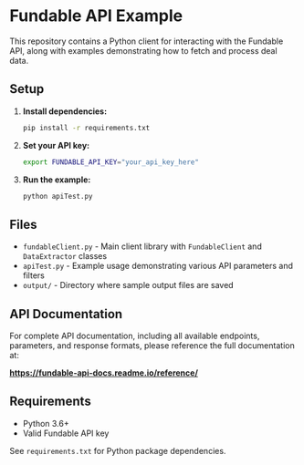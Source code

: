 # Fundable API Example

This repository contains a Python client for interacting with the Fundable API, along with examples demonstrating how to fetch and process deal data.

## Setup

1. **Install dependencies:**
   ```bash
   pip install -r requirements.txt
   ```

2. **Set your API key:**
   ```bash
   export FUNDABLE_API_KEY="your_api_key_here"
   ```

3. **Run the example:**
   ```bash
   python apiTest.py
   ```

## Files

- `fundableClient.py` - Main client library with `FundableClient` and `DataExtractor` classes
- `apiTest.py` - Example usage demonstrating various API parameters and filters
- `output/` - Directory where sample output files are saved

## API Documentation

For complete API documentation, including all available endpoints, parameters, and response formats, please reference the full documentation at:

**https://fundable-api-docs.readme.io/reference/**

## Requirements

- Python 3.6+
- Valid Fundable API key

See `requirements.txt` for Python package dependencies.